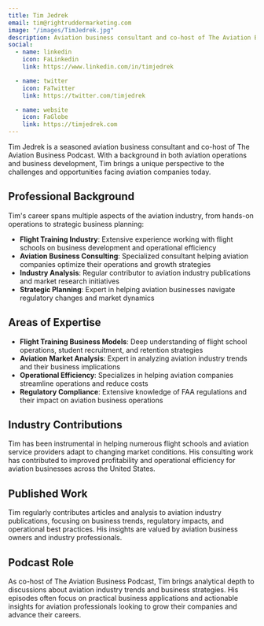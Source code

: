 ```yaml
---
title: Tim Jedrek
email: tim@rightruddermarketing.com
image: "/images/TimJedrek.jpg"
description: Aviation business consultant and co-host of The Aviation Business Podcast, specializing in flight training business development and aviation industry analysis.
social:
  - name: linkedin
    icon: FaLinkedin
    link: https://www.linkedin.com/in/timjedrek

  - name: twitter
    icon: FaTwitter
    link: https://twitter.com/timjedrek

  - name: website
    icon: FaGlobe
    link: https://timjedrek.com
---
```


Tim Jedrek is a seasoned aviation business consultant and co-host of The Aviation Business Podcast. With a background in both aviation operations and business development, Tim brings a unique perspective to the challenges and opportunities facing aviation companies today.

## Professional Background

Tim's career spans multiple aspects of the aviation industry, from hands-on operations to strategic business planning:

- **Flight Training Industry**: Extensive experience working with flight schools on business development and operational efficiency
- **Aviation Business Consulting**: Specialized consultant helping aviation companies optimize their operations and growth strategies
- **Industry Analysis**: Regular contributor to aviation industry publications and market research initiatives
- **Strategic Planning**: Expert in helping aviation businesses navigate regulatory changes and market dynamics

## Areas of Expertise

- **Flight Training Business Models**: Deep understanding of flight school operations, student recruitment, and retention strategies
- **Aviation Market Analysis**: Expert in analyzing aviation industry trends and their business implications
- **Operational Efficiency**: Specializes in helping aviation companies streamline operations and reduce costs
- **Regulatory Compliance**: Extensive knowledge of FAA regulations and their impact on aviation business operations

## Industry Contributions

Tim has been instrumental in helping numerous flight schools and aviation service providers adapt to changing market conditions. His consulting work has contributed to improved profitability and operational efficiency for aviation businesses across the United States.

## Published Work

Tim regularly contributes articles and analysis to aviation industry publications, focusing on business trends, regulatory impacts, and operational best practices. His insights are valued by aviation business owners and industry professionals.

## Podcast Role

As co-host of The Aviation Business Podcast, Tim brings analytical depth to discussions about aviation industry trends and business strategies. His episodes often focus on practical business applications and actionable insights for aviation professionals looking to grow their companies and advance their careers.

